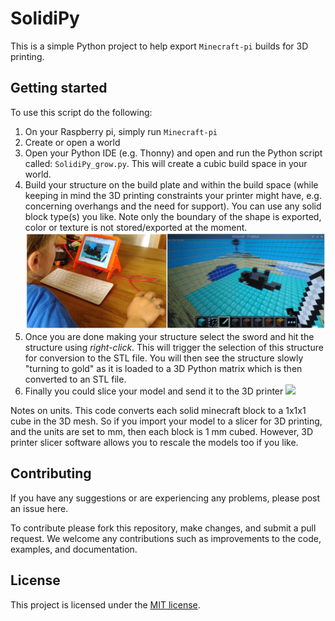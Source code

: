 # SolidiPy
This is a simple Python project to help export `Minecraft-pi` builds for 3D printing. 

## Getting started
To use this script do the following: 
1. On your Raspberry pi, simply run `Minecraft-pi`
2. Create or open a world
3. Open your Python IDE (e.g. Thonny) and open and run the Python script called: `SolidiPy_grow.py`. This will create a cubic build space in your world. 
4. Build your structure on the build plate and within the build space (while keeping in mind the 3D printing constraints your printer might have, e.g. concerning overhangs and the need for support). You can use any solid block type(s) you like. Note only the boundary of the shape is exported, color or texture is not stored/exported at the moment. 
![](/assets/getStarted_01.jpg)
5. Once you are done making your structure select the sword and hit the structure using *right-click*. This will trigger the selection of this structure for conversion to the STL file. You will then see the structure slowly "turning to gold" as it is loaded to a 3D Python matrix which is then converted to an STL file. 
6. Finally you could slice your model and send it to the 3D printer
![](/assets/getStarted_02.jpg)

Notes on units. This code converts each solid minecraft block to a 1x1x1 cube in the 3D mesh. So if you import your model to a slicer for 3D printing, and the units are set to mm, then each block is 1 mm cubed. However, 3D printer slicer software allows you to rescale the models too if you like. 

## Contributing
If you have any suggestions or are experiencing any problems, please post an issue here. 

To contribute please fork this repository, make changes, and submit a pull request. We welcome any contributions such as improvements to the code, examples, and documentation. 

## License
This project is licensed under the [MIT license](/LICENSE). 